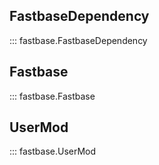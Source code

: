 

FastbaseDependency
----------------------
::: fastbase.FastbaseDependency

Fastbase
------------
::: fastbase.Fastbase

UserMod
------------
::: fastbase.UserMod